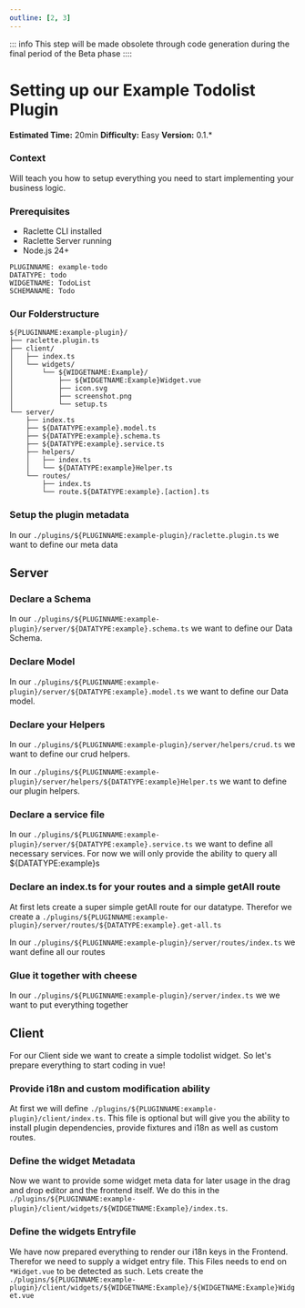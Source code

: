 ```yaml
---
outline: [2, 3]
---
```


<!--@include: ../wip.md-->

::: info
This step will be made obsolete through code generation during the final period of the Beta phase
::::

# Setting up our Example Todolist Plugin

**Estimated Time:** 20min
**Difficulty:** Easy
**Version:** 0.1.\*

### Context

Will teach you how to setup everything you need to start implementing your business logic.

### Prerequisites

- Raclette CLI installed
- Raclette Server running
- Node.js 24+

```variables
PLUGINNAME: example-todo
DATATYPE: todo
WIDGETNAME: TodoList
SCHEMANAME: Todo
```

### Our Folderstructure

```
${PLUGINNAME:example-plugin}/
├── raclette.plugin.ts
├── client/
│   ├── index.ts
│   └── widgets/
│       └── ${WIDGETNAME:Example}/
│           ├── ${WIDGETNAME:Example}Widget.vue
│           ├── icon.svg
│           ├── screenshot.png
│           └── setup.ts
└── server/
    ├── index.ts
    ├── ${DATATYPE:example}.model.ts
    ├── ${DATATYPE:example}.schema.ts
    ├── ${DATATYPE:example}.service.ts
    ├── helpers/
    │   ├── index.ts
    │   └── ${DATATYPE:example}Helper.ts
    └── routes/
        ├── index.ts
        └── route.${DATATYPE:example}.[action].ts

```

### Setup the plugin metadata

In our `./plugins/${PLUGINNAME:example-plugin}/raclette.plugin.ts` we want to define our meta data

<!--@include: ../cooking-steps/server/plugin/raclette.plugin.md-->

## Server

### Declare a Schema

In our `./plugins/${PLUGINNAME:example-plugin}/server/${DATATYPE:example}.schema.ts` we want to define our Data Schema.

<!--@include: ../cooking-steps/server/plugin/schema.md-->

### Declare Model

In our `./plugins/${PLUGINNAME:example-plugin}/server/${DATATYPE:example}.model.ts` we want to define our Data model.

<!--@include: ../cooking-steps/server/plugin/model.md-->

### Declare your Helpers

In our `./plugins/${PLUGINNAME:example-plugin}/server/helpers/crud.ts` we want to define our crud helpers.

<!--@include: ../cooking-steps/server/plugin/helpers/crud.md-->

In our `./plugins/${PLUGINNAME:example-plugin}/server/helpers/${DATATYPE:example}Helper.ts` we want to define our plugin helpers.

<!--@include: ../cooking-steps/server/plugin/helpers/pluginHelper.md-->

### Declare a service file

In our `./plugins/${PLUGINNAME:example-plugin}/server/${DATATYPE:example}.service.ts` we want to define all necessary services. For now we will only provide the ability to query all ${DATATYPE:example}s

<!--@include: ../cooking-steps/server/plugin/service.md{
BUSINESSLOGIC: |
  async _read${SCHEMANAME:Example}s(
      fastify: PluginFastifyInstance,
      filter: Record<string, any> = { isDeleted: false },
      options: QueryOptions = {},
    ): Promise<${SCHEMANAME:Example}Type[]> {
      filter = { isDeleted: false, ...filter }

      try {
        // Start building the query
        let query = this.${DATATYPE:example}Model.find(filter)

        // Apply pagination if provided
        if (options.limit !== undefined) {
          query = query.limit(options.limit)
        }
        if (options.offset !== undefined) {
          query = query.skip(options.offset)
        }

        // Apply population if provided
        if (options.populate && Array.isArray(options.populate)) {
          options.populate.forEach((populateOption) => {
            query = query.populate(populateOption as any)
          })
        }

        // Execute query
        return await query.lean()
      } catch (err: any) {
        fastify.log.error(err.message)
        throw err
      }
    }

    /**
    * Read ${DATATYPE:example}s by ID or filter parameters with payload wrapping
    */
    async read${SCHEMANAME:Example}s(
      fastify: PluginFastifyInstance,
      requestData: ClientPayloadRequestData,
      filter: { id?: string } = {},
    ): Promise<ClientPayload<${SCHEMANAME:Example}Type[]>> {
      try {
        const ${DATATYPE:example}s = await this._read${SCHEMANAME:Example}s(fastify, filter)

        return create${SCHEMANAME:Example}Payload(fastify, ${DATATYPE:example}s, requestData)
      } catch (err: any) {
        fastify.log.error(err.message)
        throw err
      }
    }
}-->

### Declare an index.ts for your routes and a simple getAll route

At first lets create a super simple getAll route for our datatype. Therefor we create a `./plugins/${PLUGINNAME:example-plugin}/server/routes/${DATATYPE:example}.get-all.ts`

<!--@include: ../cooking-steps/server/plugin/routes/route.md{
BUSINESSLOGIC: |
  const payload = await fastify.custom.${DATATYPE:example}Service.read${SCHEMANAME:Example}s(fastify, req.requestParams)
        return payload
}-->

In our `./plugins/${PLUGINNAME:example-plugin}/server/routes/index.ts` we want define all our routes

<!--@include: ../cooking-steps/server/plugin/routes/index.md{
IMPORT: import getAllRoute from "./route.${DATATYPE:example}.get-all"
BUSINESSLOGIC: |
    await fastify.get("/${DATATYPE:example}/all", getAllRoute(fastify))
}-->

### Glue it together with cheese

In our `./plugins/${PLUGINNAME:example-plugin}/server/index.ts` we we want to put everything together

<!--@include: ../cooking-steps/server/plugin/index.md-->

## Client

For our Client side we want to create a simple todolist widget. So let's prepare everything to start coding in vue!

### Provide i18n and custom modification ability

At first we will define `./plugins/${PLUGINNAME:example-plugin}/client/index.ts`. This file is optional but will give you the ability to install plugin dependencies, provide fixtures and i18n as well as custom routes.

<!--@include: ../cooking-steps/client/plugin/index.md-->

### Define the widget Metadata

Now we want to provide some widget meta data for later usage in the drag and drop editor and the frontend itself. We do this in the `./plugins/${PLUGINNAME:example-plugin}/client/widgets/${WIDGETNAME:Example}/index.ts`.

<!--@include: ../cooking-steps/client/plugin/widgets/setup.md{
WIDGETTITLE: My ${WIDGETNAME:} widget
WIDGETDESCRIPTION: Write ${SCHEMANAME:}s on a list
}-->

### Define the widgets Entryfile

We have now prepared everything to render our i18n keys in the Frontend. Therefor we need to supply a widget entry file. This Files needs to end on `*Widget.vue` to be detected as such. Lets create the `./plugins/${PLUGINNAME:example-plugin}/client/widgets/${WIDGETNAME:Example}/${WIDGETNAME:Example}Widget.vue`

<!--@include: ../cooking-steps/client/plugin/widgets/entryVue.md{
IMPORTS: |
  import { usePluginApi } from "@raclettejs/raclette-core/orchestrator/composables"
WIDGETTEMPLATE: |

  {{$i18n.t('someText')}}
BUSINESSLOGIC: |
  const { $i18n } = usePluginApi()
}-->
